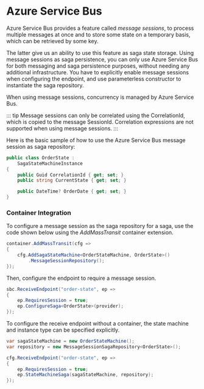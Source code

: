 # Azure Service Bus

Azure Service Bus provides a feature called *message sessions*, to process multiple messages at once and to store some state on a temporary basis, which can be retrieved by some key.

The latter give us an ability to use this feature as saga state storage. Using message sessions as saga persistence, you can only use Azure Service Bus for both messaging and saga persistence purposes, without needing any additional infrastructure. You have to explicitly enable message sessions when configuring the endpoint, and use parameterless constructor to instantiate the saga repository.

When using message sessions, concurrency is managed by Azure Service Bus.

::: tip
Message sessions can only be correlated using the CorrelationId, which is copied to the message SessionId. Correlation expressions are not supported when using message sessions.
:::

Here is the basic sample of how to use the Azure Service Bus message session as saga repository:

```cs
public class OrderState :
    SagaStateMachineInstance
{
    public Guid CorrelationId { get; set; }
    public string CurrentState { get; set; }

    public DateTime? OrderDate { get; set; }
}
```

### Container Integration

To configure a message session as the saga repository for a saga, use the code shown below using the _AddMassTransit_ container extension.

```cs {4}
container.AddMassTransit(cfg =>
{
    cfg.AddSagaStateMachine<OrderStateMachine, OrderState>()
        .MessageSessionRepository();
});
```

Then, configure the endpoint to require a message session.

```cs
sbc.ReceiveEndpoint("order-state", ep =>
{
    ep.RequiresSession = true;
    ep.ConfigureSaga<OrderState>(provider);
});
```

To configure the receive endpoint without a container, the state machine and instance type can be specified explicitly.

```cs
var sagaStateMachine = new OrderStateMachine();
var repository = new MessageSessionSagaRepository<OrderState>(); 

cfg.ReceiveEndpoint("order-state", ep =>
{
    ep.RequiresSession = true;
    ep.StateMachineSaga(sagaStateMachine, repository);
});
```
